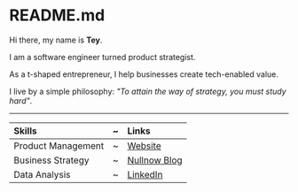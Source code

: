 # README.md

Hi there, my name is **Tey**.  

I am a software engineer turned product strategist.

As a t-shaped entrepreneur, I help businesses create tech-enabled value.  

I live by a simple philosophy: _"To attain the way of strategy, you must study hard"_.

---

Skills | ~ | Links
:--- | --- | :---
Product Management | ~ | [Website](https://ninte.dev)
Business Strategy | ~ | [Nullnow Blog](https://blog.nullnow.com)
Data Analysis | ~ | [LinkedIn](https://linkedin.com/in/nullthefirst)
